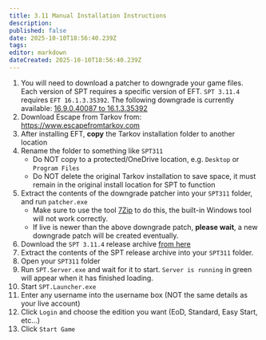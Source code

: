 ```yaml
---
title: 3.11 Manual Installation Instructions
description: 
published: false
date: 2025-10-10T18:56:40.239Z
tags: 
editor: markdown
dateCreated: 2025-10-10T18:56:40.239Z
---
```


1. You will need to download a patcher to downgrade your game files. 
  Each version of SPT requires a specific version of EFT. `SPT 3.11.4` requires `EFT 16.1.3.35392`. The following downgrade is currently available:
  [](PATCHER)[16.9.0.40087 to 16.1.3.35392](https://spt-legacy.modd.in/Patcher_16.9.0.40087_to_16.1.3.35392.7z)
2. Download Escape from Tarkov from: https://www.escapefromtarkov.com
3. After installing EFT, **copy** the Tarkov installation folder to another location
4. Rename the folder to something like `SPT311`
    - Do NOT copy to a protected/OneDrive location, e.g. `Desktop` or `Program Files`
    - Do NOT delete the original Tarkov installation to save space, it must remain in the original install location for SPT to function
5. Extract the contents of the downgrade patcher into your `SPT311` folder, and run `patcher.exe`
    - Make sure to use the tool [7Zip](https://www.7-zip.org/) to do this, the built-in Windows tool will not work correctly.
    - If live is newer than the above downgrade patch, **please wait**, a new downgrade patch will be created eventually.
6. Download the `SPT 3.11.4` release archive [from here](https://github.com/sp-tarkov/build/releases/download/3.11.4/SPT-3.11.4-35392-96e5b73.7z)
7. Extract the contents of the SPT release archive into your `SPT311` folder.
8. Open your `SPT311` folder
8. Run `SPT.Server.exe` and wait for it to start. `Server is running` in green will appear when it has finished loading.
9. Start `SPT.Launcher.exe`
10. Enter any username into the username box (NOT the same details as your live account)
11. Click `Login` and choose the edition you want (EoD, Standard, Easy Start, etc...)
12. Click `Start Game`